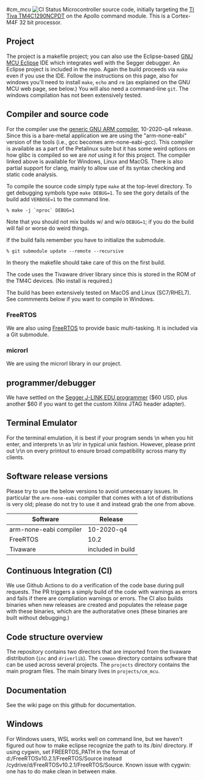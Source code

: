 
#cm_mcu ![CI Status](https://github.com/apollo-lhc/cm_mcu/actions/workflows/c-cpp.yml/badge.svg)
Microcontroller source code, initially targeting the [TI Tiva TM4C1290NCPDT](https://www.ti.com/product/TM4C1290NCPDT) on the Apollo command module. This is a Cortex-M4F 32 bit processor.

## Project
The project is a makefile project; you can also use the Eclipse-based [GNU MCU Eclipse](https://gnu-mcu-eclipse.github.io) IDE which integrates well with the Segger debugger. An Eclipse project is included in the repo. Again the build proceeds via `make` even if you use the IDE.  Follow the instructions on this page, also for windows you'll need to install `make`, `echo` and `rm` (as explained on the GNU MCU web page, see below.) You will also need a command-line `git`. The windows compilation has not been extensively tested.
## Compiler and source code
For the compiler use the [generic GNU ARM compiler](https://developer.arm.com/open-source/gnu-toolchain/gnu-rm), 10-2020-q4 release. Since this is a bare-metal application we are using the "arm-none-eabi" version of the tools (i.e., gcc becomes arm-none-eabi-gcc). This compiler is available as a part of the Petalinux suite but it has some weird options on how glibc is compiled so we are _not_ using it for this project.  The compiler linked above is available for Windows, Linux and MacOS. 
There is also partial support for clang, mainly to allow use of its syntax checking and static code analysis. 

To compile the source code simply type `make` at the top-level directory. To get debugging symbols type `make DEBUG=1`. To see the gory details of the build add `VERBOSE=1` to the command line.
```
% make -j `nproc` DEBUG=1
```
Note that you should not mix builds w/ and w/o `DEBUG=1`; if you do the build will fail or worse do weird things.

If the build fails remember you have to initialize the submodule.
```
% git submodule update --remote --recursive
```
In theory the makefile should take care of this on the first build.

The code uses the Tivaware driver library since this is stored in the ROM of the TM4C devices. (No install is required.)

The build has been extensively tested on MacOS and Linux (SC7/RHEL7).  See commments below if you want to compile in Windows.

### FreeRTOS
We are also using [FreeRTOS](https://freertos.org) to provide basic multi-tasking. It is included via a Git submodule.

### microrl
We are using the microrl library in our project. 

## programmer/debugger
We have settled on the [Segger J-LINK EDU programmer](https://www.segger.com) ($60 USD, plus another $60 if you want to get the custom Xilinx JTAG header adapter). 


## Terminal Emulator
For the terminal emulation, it is best if your program sends \n when you hit enter, and interprets \n as \n\r in typical unix fashion.  However, please print out \r\n on every printout to ensure broad compatibility across many tty clients.

## Software release versions
Please try to use the below versions to avoid unnecessary issues. In particular the `arm-none-eabi` compiler that comes with a lot of distributions is very old; please do not try to use it and instead grab the one from above. 

| Software | Release | 
|----------|---------|
| arm-none-eabi compiler | 10-2020-q4 | 
| FreeRTOS | 10.2 | 
| Tivaware | included in build|


## Continuous Integration (CI)
We use Github Actions to do a verification of the code base during pull requests. The PR triggers a simply build of the code with warnings as errors and fails if there are compliation warnings or errors. The CI also builds binaries when new releases are created and populates the release page with these binaries, which are the authoratative ones (these binaries are built without debugging.) 

## Code structure overview
The repository contains two directors that are imported from the tivaware distribution (`inc` and `driverlib`). The `common` directory contains software that can be used across several projects. The `projects` directory contains the main program files. The main binary lives in `projects/cm_mcu`.

## Documentation
See the wiki page on this github for documentation.

## Windows
For Windows users, WSL works well on command line, but we haven't figured out how to make eclipse recognize the path to its /bin/ directory. If using cygwin, set FREERTOS_PATH in the format of d:/FreeRTOSv10.2.1/FreeRTOS/Source instead /cydrive/d/FreeRTOSv10.2.1/FreeRTOS/Source. Known issue with cygwin: one has to do make clean in between make.
